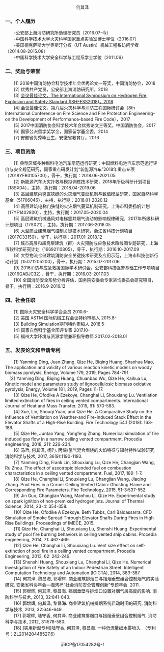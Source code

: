 <p align="center">何其泽</p>

### 一、个人履历
　　-公安部上海消防研究所助理研究员（2016.07-今）  
　　-中国科学技术大学火灾科学国家重点实验室博士学位（2016.07）  
　　-美国德克萨斯大学奥斯汀分校（UT Austin）机械工程系访问学者（2014.08-2015.08）  
　　-中国科学技术大学安全科学与工程系学士学位（2011.06）
  
### 二、奖励与荣誉
　　[1]	2018中国消防协会科学技术年会优秀论文一等奖，中国消防协会，2018  
　　[2]	优秀共产党员，公安部上海消防研究所，2018  
　　[3]	[会议最佳论文，The International Symposium on Hydrogen Fire, Explosion and Safety Standard (ISHFESS2018)，2018](2018ISHFESS/2018ISHFESS.md)  
　　[4]	会议最佳论文，第八届火灾科学与消防工程国际研讨会（8th International Conference on Fire Science and Fire Protection Engineering-on the Development of Performance-based Fire Code），2017  
　　[5]	2017中国消防协会科学技术年会优秀论文三等奖，中国消防协会，2017  
　　[6]	国家公派留学奖学金，国家留学基金委，2014  
　　[7]	安徽省优秀毕业生，安徽省教育厅，2016

### 三、项目资助
　　[1]	典型区域多种燃料电池汽车示范运行研究：中国燃料电池汽车示范运行评价与安全规范研究，国家重点研发计划“新能源汽车”2018年重点专项（2018YFB0105700），骨干，执行期：2018.06-2021.05  
　　[2]	新能源汽车火灾扑救与模拟训练技术研究，2018年所级科研计划项目（18SX04），主持，执行期：2018.04-2019.06  
　　[3]	高层建筑内竖直狭缝的火灾烟气蔓延机制与数值模型研究，国家自然科学基金（51706046），主持，执行期：2018.01-2020.12  
　　[4]	高层建筑电梯门狭缝的火灾烟气蔓延机制研究，上海市科委扬帆计划（17YF1402800），主持，执行期：2017.05-2020.04  
　　[5]	高层建筑机械通风对电梯竖井烟气流动的影响规律研究，2017年所级科研计划项目（17SX21），主持，执行期：2017.06-2018.05  
　　[6]	大型商业建筑烟气控制关键技术研究，浙江省科技计划项目（2017C33150），骨干，执行期：2017.01-2018.12  
　　[7]	城市高层和超高层建筑（群）火灾预防与应急技术路线图专题研究，上海市软科学研究计划（16692110805），骨干，执行期：2016.10-2017.09  
　　[8]	大型物流仓储建筑消防安全关键技术研究及应用示范，上海市科技创新行动计划（15DZ1205200），骨干，执行期：2015.07-2017.06  
　　[9]	2016消防与应急救援国际学术研讨会，公安部科技强警基础工作专项项目（2016GABJC32），骨干，执行期：2016.03-2017.03  
　　[10]	全国消防安全形势分析评估，国务院安委会专家咨询委员会研究项目，骨干，执行期：2016.9-2016.12

### 四、社会任职
　　[1]	国际火灾安全科学学会会员 2010.6-   
　　[2]	美国 ASTM 国际机械工程会议特约审稿人 2015.8-   
　　[3]	Building Simulation期刊特约审稿人 2018.5-   
　　[4]	国家自然科学基金函评专家 2017.10-   
　　[5]	福州大学环境与资源学院兼职指导教师 2017.02-2018.01

### 五、发表论文和申请专利
　　[1]	Yanming Ding, Juan Zhang, Qize He, Biqing Huang, Shaohua Mao, The application and validity of various reaction kinetic models on woody biomass pyrolysis, Energy, Volume 179, 2019, Pages 784-791.   
  　[2] Yanming Ding, Biqing Huang, Chuanbao Wu, Qize He, Kaihua Lu, Kinetic model and parameters study of lignocellulosic biomass oxidative pyrolysis, Energy, Volume 181, 2019, Pages 11-17.   
　　[3]	Qize He, Ofodike A Ezekoye, Changhai Li, Shouxiang Lu. Ventilation limited extinction of fires in ceiling vented compartments. International Journal of Heat and Mass Transfer, 2015, 91: 570-583.   
　　[4]	Xue, Lin, Shouqi Yuan, and Qize He. A Comparative Study on the Influence of Ventilation on Weather-and Fire-Induced Stack Effect in the Elevator Shafts of a High-Rise Building. Fire Technology 54.1 (2018): 163-186.  
　　[5]	Qize He, Juntao Yang, Yongfeng Zhang. Numerical simulation of fire induced gas flow in a narrow ceiling vented compartment. Procedia engineering, 2018, 211: 226-234.  
　　[6]	马哲, 何其泽, 杨昀. 丙烷/氢气混合燃烧的火焰特征与辐射特性试验研究. 消防科学与技术, 2017, 36(9):1190-1193.  
　　[7]	Yanming Ding, Frank Lin, Shouxiang Lu, Qize He, Changjian Wang, Ru Zhou. The effect of azeotropic blended fuel on combustion characteristics in a ceiling vented compartment. Fuel, 2017, 189: 1-7.  
　　[8]	Qize He, Changhai Li, Shouxiang Lu, Changjian Wang, Jiaqing Zhang. Pool Fires in a Corner Ceiling Vented Cabin: Ghosting Flame and Corresponding Fire Parameters. Fire Technology, 2015, 51-3:537-552.   
　　[9]	Jin Guo, Changjian Wang, Manhou Li, Qize He. Experimental study on spark ignition of non-premixed hydrogen jets. Journal of Thermal Science, 2014, 23-4: 354-358.   
　　[10]	Qize He, Ofodike A Ezekoye. Beth Tubbs, Carl Baldassarra. CFD Simulation of Smoke Spread Through Elevator Shafts During Fires in High Rise Buildings. Proceedings of IMECE, 2015.  
　　[11]	Qize He, Changhai Li, Shouxiang Lu, Shenshi Huang. Experimental study of pool fire burning behaviors in ceiling vented ship cabins. Procedia engineering, 2014, 71: 462-469.  
　　[12]	Qize He, Changhai Li, Shouxiang Lu. Vent size effect on self-extinction of pool fire in a ceiling vented compartment. Procedia Engineering, 2013, 62: 242-249.   
　　[13]	Shenshi Huang, Shouxiang Lu, Changhai Li, Qize He. Numerical Investigation of Fire Safety of an Indoor Pedestrian Street. Intelligent Computation Technology and Automation (ICICTA), 2014, 383-387.  
　　[14]	何其泽, 黎昌海, 郭增辉. 商业建筑排烟口与挡烟垂壁组合控制烟气的实验研究. 安徽省科协年会—海湾杯“社会消防安全管理创新”专题年会. 2011.  
　　[15]	郭增辉, 何其泽, 黎昌海. 挡烟垂壁与排烟口设置对烟气层高度的影响. 消防科学与技术, 2013, 32:841-843.  
　　[16]	郭增辉, 何其泽, 黎昌海. 商业建筑机械排烟系统启动时间的研究. 消防科学与技术, 2013, 32:646-649.   
　　[17]	郭增辉, 陆守香, 何其泽. 商业建筑排烟口与挡烟垂壁组合控制烟气. 消防科学与技术, 2012, 31:578-580.   
　　[18]	[实用新型专利]陆守香, 何其泽, 黎昌海. 一种低流量细水雾喷头. （专利号：ZL201420448527.6）  
  
<p align="center">沪ICP备17054282号-1</p>
